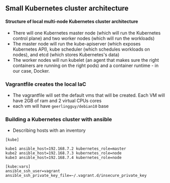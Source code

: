 ## Small Kubernetes cluster architecture

#### Structure of local multi-node Kubernetes cluster architecture
- There will one Kubernetes master node (which will run the Kubernetes control plane) and two worker nodes (which will run the workloads)
- The master node will run the kube-apiserver (which exposes Kubernetes API), kube scheduler (which schedules workloads on nodes), and etcd (which stores Kubernetes's data)
- The worker nodes will run kubelet (an agent that makes sure the right containers are running on the right pods) and a container runtime - in our case, Docker.

### Vagrantfile creates the local IaC
- The vagrantfile will set the default vms that will be created. Each VM will have 2GB of ram and 2 virtual CPUs cores
- each vm will have `geerlingguy/debian10` base

### Building a Kubernetes cluster with ansible

- Describing hosts with an inventory

```
[kube]

kube1 ansible_host=192.168.7.2 kubernetes_role=master
kube2 ansible_host=192.168.7.3 kubernetes_role=node
kube3 ansible_host=192.168.7.4 kubernetes_role=node

[kube:vars]
ansible_ssh_user=vagrant
ansible_ssh_private_key_file=~/.vagrant.d/insecure_private_key
```
